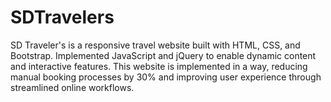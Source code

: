 # SDTravelers
 SD Traveler's is a responsive travel website built with HTML, CSS, and Bootstrap. Implemented JavaScript and jQuery to enable dynamic content and interactive features. This website is implemented in a way, reducing manual booking processes by 30% and improving user experience through streamlined online workflows.
